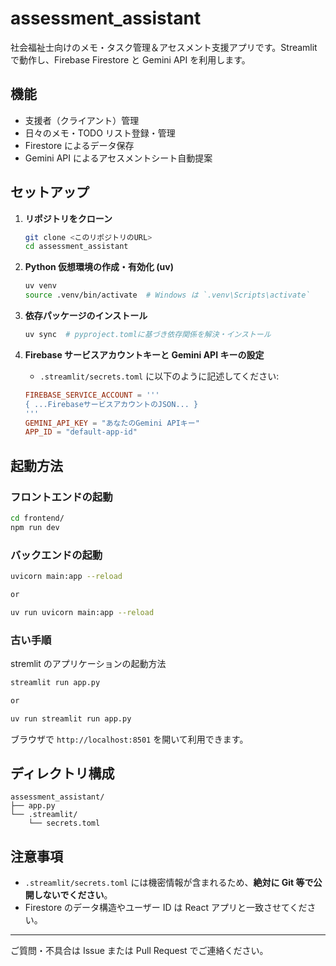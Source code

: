 # assessment_assistant

社会福祉士向けのメモ・タスク管理＆アセスメント支援アプリです。Streamlit で動作し、Firebase Firestore と Gemini API を利用します。

## 機能

- 支援者（クライアント）管理
- 日々のメモ・TODO リスト登録・管理
- Firestore によるデータ保存
- Gemini API によるアセスメントシート自動提案

## セットアップ

1. **リポジトリをクローン**

   ```sh
   git clone <このリポジトリのURL>
   cd assessment_assistant
   ```

2. **Python 仮想環境の作成・有効化 (uv)**

   ```sh
   uv venv
   source .venv/bin/activate  # Windows は `.venv\Scripts\activate`
   ```

3. **依存パッケージのインストール**

   ```sh
   uv sync  # pyproject.tomlに基づき依存関係を解決・インストール
   ```

4. **Firebase サービスアカウントキーと Gemini API キーの設定**

   - `.streamlit/secrets.toml` に以下のように記述してください:

   ```toml
   FIREBASE_SERVICE_ACCOUNT = '''
   { ...FirebaseサービスアカウントのJSON... }
   '''
   GEMINI_API_KEY = "あなたのGemini APIキー"
   APP_ID = "default-app-id"
   ```

## 起動方法

### フロントエンドの起動

```sh
cd frontend/
npm run dev
```

### バックエンドの起動

```sh
uvicorn main:app --reload

or

uv run uvicorn main:app --reload
```

### 古い手順

stremlit のアプリケーションの起動方法

```sh
streamlit run app.py

or

uv run streamlit run app.py
```

ブラウザで `http://localhost:8501` を開いて利用できます。

## ディレクトリ構成

```
assessment_assistant/
├── app.py
└── .streamlit/
    └── secrets.toml
```

## 注意事項

- `.streamlit/secrets.toml` には機密情報が含まれるため、**絶対に Git 等で公開しないでください**。
- Firestore のデータ構造やユーザー ID は React アプリと一致させてください。

---

ご質問・不具合は Issue または Pull Request でご連絡ください。

```

```
